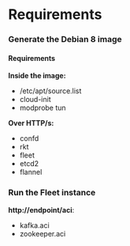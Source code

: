 # Requirements

### Generate the Debian 8 image

#### Requirements

**Inside the image:**
- /etc/apt/source.list
- cloud-init
- modprobe tun


**Over HTTP/s:**
- confd
- rkt
- fleet
- etcd2
- flannel



### Run the Fleet instance

**http://endpoint/aci**:
- kafka.aci
- zookeeper.aci